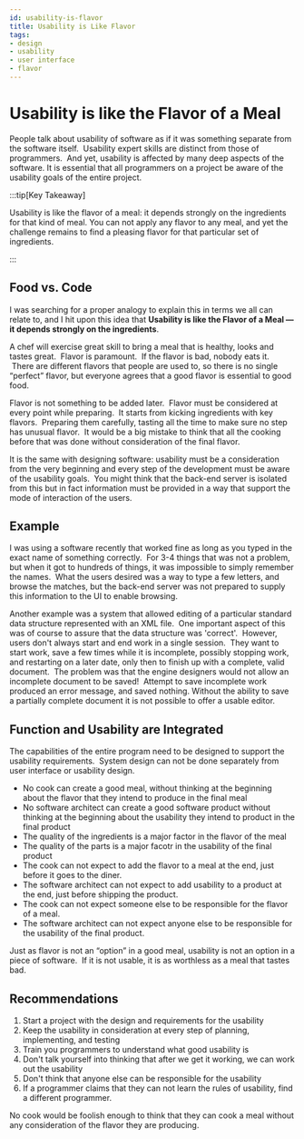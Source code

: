 ```yaml
---
id: usability-is-flavor
title: Usability is Like Flavor
tags:
- design
- usability
- user interface
- flavor
---
```


#  Usability is like the Flavor of a Meal

People talk about usability of software as if it was something separate from the software itself.  Usability expert skills are distinct from those of programmers.  And yet, usability is affected by many deep aspects of the software.  It is essential that all programmers on a project be aware of the usability goals of the entire project. 

:::tip[Key Takeaway]

Usability is like the flavor of a meal: it depends strongly on the ingredients for that kind of meal.  You can not apply any flavor to any meal, and yet the challenge remains to find a pleasing flavor for that particular set of ingredients.

:::

## Food vs. Code

I was searching for a proper analogy to explain this in terms we all can relate to, and I hit upon this idea that **Usability is like the Flavor of a Meal — it depends strongly on the ingredients**.  

A chef will exercise great skill to bring a meal that is healthy, looks and tastes great.  Flavor is paramount.  If the flavor is bad, nobody eats it.  There are different flavors that people are used to, so there is no single “perfect” flavor, but everyone agrees that a good flavor is essential to good food.  

Flavor is not something to be added later.  Flavor must be considered at every point while preparing.  It starts from kicking ingredients with key flavors.  Preparing them carefully, tasting all the time to make sure no step has unusual flavor.  It would be a big mistake to think that all the cooking before that was done without consideration of the final flavor.

It is the same with designing software: usability must be a consideration from the very beginning and every step of the development must be aware of the usability goals.  You might think that the back-end server is isolated from this but in fact information must be provided in a way that support the mode of interaction of the users.  

## Example

I was using a software recently that worked fine as long as you typed in the exact name of something correctly.  For 3-4 things that was not a problem, but when it got to hundreds of things, it was impossible to simply remember the names.  What the users desired was a way to type a few letters, and browse the matches, but the back-end server was not prepared to supply this information to the UI to enable browsing.  

Another example was a system that allowed editing of a particular standard data structure represented with an XML file.  One important aspect of this was of course to assure that the data structure was 'correct'.  However, users don't always start and end work in a single session.  They want to start work, save a few times while it is incomplete, possibly stopping work, and restarting on a later date, only then to finish up with a complete, valid document.  The problem was that the engine designers would not allow an incomplete document to be saved!  Attempt to save incomplete work produced an error message, and saved nothing. Without the ability to save a partially complete document it is not possible to offer a usable editor. 

## Function and Usability are Integrated

The capabilities of the entire program need to be designed to support the usability requirements.  System design can not be done separately from user interface or usability design.

*   No cook can create a good meal, without thinking at the beginning about the flavor that they intend to produce in the final meal
*   No software architect can create a good software product without thinking at the beginning about the usability they intend to product in the final product
*   The quality of the ingredients is a major factor in the flavor of the meal
*   The quality of the parts is a major facotr in the usability of the final product
*   The cook can not expect to add the flavor to a meal at the end, just before it goes to the diner.
*   The software architect can not expect to add usability to a product at the end, just before shipping the product.
*   The cook can not expect someone else to be responsible for the flavor of a meal.
*   The software architect can not expect anyone else to be responsible for the usability of the final product.

Just as flavor is not an “option” in a good meal, usability is not an option in a piece of software.  If it is not usable, it is as worthless as a meal that tastes bad.

## Recommendations

1.  Start a project with the design and requirements for the usability
2.  Keep the usability in consideration at every step of planning, implementing, and testing
3.  Train you programmers to understand what good usability is
4.  Don't talk yourself into thinking that after we get it working, we can work out the usability
5.  Don't think that anyone else can be responsible for the usability
6.  If a programmer claims that they can not learn the rules of usability, find a different programmer.

No cook would be foolish enough to think that they can cook a meal without any consideration of the flavor they are producing.

